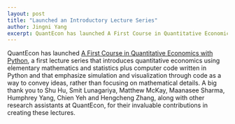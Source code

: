 ```yaml
---
layout: post
title: "Launched an Introductory Lecture Series"
author: Jingni Yang
excerpt: QuantEcon has launched A First Course in Quantitative Economics with Python.
---
```


QuantEcon has launched [A First Course in Quantitative Economics with Python](https://intro.quantecon.org/intro.html), a first lecture series that introduces quantitative economics using elementary mathematics and statistics plus computer code written in Python and that emphasize simulation and visualization through code as a way to convey ideas, rather than focusing on mathematical details. A big thank you to Shu Hu, Smit Lunagariya, Matthew McKay, Maanasee Sharma, Humphrey Yang, Chien Yeh and Hengcheng Zhang, along with other research assistants at QuantEcon, for their invaluable contributions in creating these lectures.